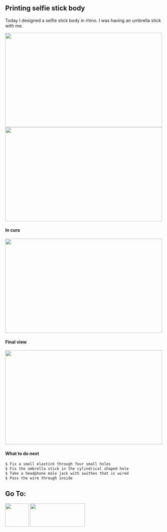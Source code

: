 ## Printing selfie stick body

 Today I designed a selfie stick body in rhino. I was having an umbrella stick with me. 
 
 <img src="https://shaheenhyderk.github.io/s.jpg" width="500" height="300">
 
 <img src="https://shaheenhyderk.github.io/si.jpg" width="500" height="300">
  
  #### In cura
  
 <img src="https://shaheenhyderk.github.io/sc.jpg" width="500" height="300">
 
 #### Final view

 <img src="https://shaheenhyderk.github.io/IMG_20170818_200904[1].jpg" width="500" height="300">
 
 #### What to do next
 ```markdown
 $ Fix a small elastick through four small holes
 $ Fix the umbrella stick in the cylindrical shaped hole
 $ Take a headphone male jack with swithes that is wired 
 $ Pass the wire through inside 
 ```
 
 
 ## Go To:
 
 [<img src="http://shaheenhyderk.github.io/ho.png" width="75" height="75">](https://shaheenhyderk.github.io/)
 [<img src="http://shaheenhyderk.github.io/go.jpg" width="175" height="75">](http://shaheenhyderk.github.io/Laser.github.io/)
